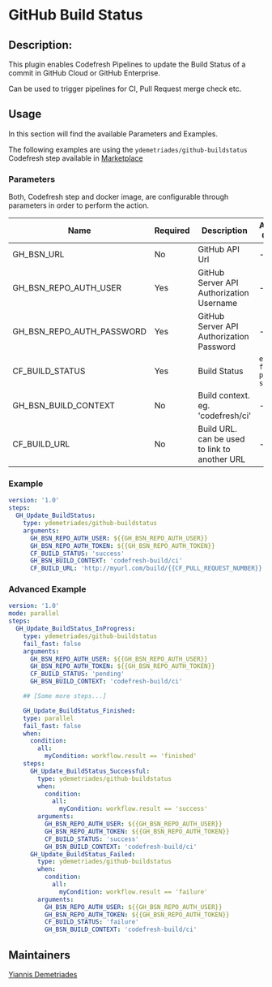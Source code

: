 # GitHub Build Status

## Description:
This plugin enables Codefresh Pipelines to update the Build Status of a commit in GitHub Cloud or GitHub Enterprise.

Can be used to trigger pipelines for CI, Pull Request merge check etc.

## Usage

In this section will find the available Parameters and Examples.

The following examples are using the `ydemetriades/github-buildstatus` Codefresh step available in [Marketplace](https://codefresh.io/steps/step/ydemetriades%2Fgithub-buildstatus)

### Parameters

Both, Codefresh step and docker image, are configurable through parameters in order to perform the action.

|Name|Required|Description|Available Options|Default Value|
|----|--------|-----------|-----------------|-------------|
|GH_BSN_URL|No|GitHub API Url|-|https://api.github.com/|
|GH_BSN_REPO_AUTH_USER|Yes|GitHub Server API Authorization Username|-|-|
|GH_BSN_REPO_AUTH_PASSWORD|Yes|GitHub Server API Authorization Password|-|-|
|CF_BUILD_STATUS|Yes|Build Status|`error` `failure` `pending` `success`|-|
|GH_BSN_BUILD_CONTEXT|No|Build context. eg. 'codefresh/ci'|-|`default`|
|CF_BUILD_URL|No|Build URL. can be used to link to another URL|-|Codefresh build URL|

### Example

```yaml
version: '1.0'
steps:
  GH_Update_BuildStatus:
    type: ydemetriades/github-buildstatus
    arguments:
      GH_BSN_REPO_AUTH_USER: ${{GH_BSN_REPO_AUTH_USER}}
      GH_BSN_REPO_AUTH_TOKEN: ${{GH_BSN_REPO_AUTH_TOKEN}}
      CF_BUILD_STATUS: 'success'
      GH_BSN_BUILD_CONTEXT: 'codefresh-build/ci'
      CF_BUILD_URL: 'http://myurl.com/build/{{CF_PULL_REQUEST_NUMBER}}'
```

### Advanced Example

```yaml
version: '1.0'
mode: parallel
steps:
  GH_Update_BuildStatus_InProgress:
    type: ydemetriades/github-buildstatus
    fail_fast: false
    arguments:
      GH_BSN_REPO_AUTH_USER: ${{GH_BSN_REPO_AUTH_USER}}
      GH_BSN_REPO_AUTH_TOKEN: ${{GH_BSN_REPO_AUTH_TOKEN}}
      CF_BUILD_STATUS: 'pending'
      GH_BSN_BUILD_CONTEXT: 'codefresh-build/ci'

    ## [Some more steps...]

    GH_Update_BuildStatus_Finished:
    type: parallel
    fail_fast: false
    when:
      condition:
        all:
          myCondition: workflow.result == 'finished'
    steps:
      GH_Update_BuildStatus_Successful:
        type: ydemetriades/github-buildstatus
        when:
          condition:
            all:
              myCondition: workflow.result == 'success'
        arguments:
          GH_BSN_REPO_AUTH_USER: ${{GH_BSN_REPO_AUTH_USER}}
          GH_BSN_REPO_AUTH_TOKEN: ${{GH_BSN_REPO_AUTH_TOKEN}}
          CF_BUILD_STATUS: 'success'
          GH_BSN_BUILD_CONTEXT: 'codefresh-build/ci'
      GH_Update_BuildStatus_Failed:
        type: ydemetriades/github-buildstatus
        when:
          condition:
            all:
              myCondition: workflow.result == 'failure'
        arguments:
          GH_BSN_REPO_AUTH_USER: ${{GH_BSN_REPO_AUTH_USER}}
          GH_BSN_REPO_AUTH_TOKEN: ${{GH_BSN_REPO_AUTH_TOKEN}}
          CF_BUILD_STATUS: 'failure'
          GH_BSN_BUILD_CONTEXT: 'codefresh-build/ci'
```

## Maintainers


[Yiannis Demetriades](https://github.com/ydemetriades)
